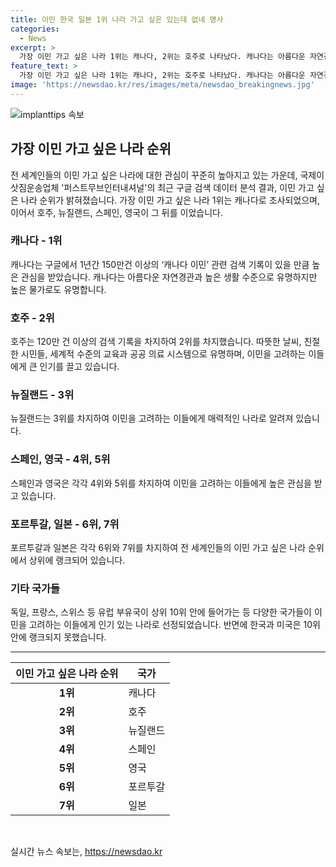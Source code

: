 ```yaml
---
title: 이민 한국 일본 1위 나라 가고 싶은 있는데 없네 명사
categories:
  - News
excerpt: >
  가장 이민 가고 싶은 나라 1위는 캐나다, 2위는 호주로 나타났다. 캐나다는 아름다운 자연경관과 높은 생활 수준으로 인기를 끌지만, 높은 물가로 고통받는 것으로 지적되고 있다. 호주는 따뜻한 날씨, 친절한 시민들, 교육 및 공공 의료 시스템으로 이민 고려 대상이다. 한편 미국은 10위 안에 들지 못했는데, 높은 생활 물가와 반이민 정서가 원인으로 지적되고 있다.
feature_text: >
  가장 이민 가고 싶은 나라 1위는 캐나다, 2위는 호주로 나타났다. 캐나다는 아름다운 자연경관과 높은 생활 수준으로 인기를 끌지만, 높은 물가로 고통받는 것으로 지적되고 있다. 호주는 따뜻한 날씨, 친절한 시민들, 교육 및 공공 의료 시스템으로 이민 고려 대상이다. 한편 미국은 10위 안에 들지 못했는데, 높은 생활 물가와 반이민 정서가 원인으로 지적되고 있다.
image: 'https://newsdao.kr/res/images/meta/newsdao_breakingnews.jpg'
---
```


<p><img src="https://newsdao.kr/res/images/meta/newsdao_breakingnews.jpg" alt="implanttips 속보" /></p>

<h2 data-ke-size="size26">가장 이민 가고 싶은 나라 순위</h2>

<p data-ke-size="size16">전 세계인들의 이민 가고 싶은 나라에 대한 관심이 꾸준히 높아지고 있는 가운데, 국제이삿짐운송업체 '퍼스트무브인터내셔널'의 최근 구글 검색 데이터 분석 결과, 이민 가고 싶은 나라 순위가 밝혀졌습니다. 가장 이민 가고 싶은 나라 1위는 캐나다로 조사되었으며, 이어서 호주, 뉴질랜드, 스페인, 영국이 그 뒤를 이었습니다.</p>

<h3>캐나다 - 1위</h3>

<p data-ke-size="size16">캐나다는 구글에서 1년간 150만건 이상의 ‘캐나다 이민’ 관련 검색 기록이 있을 만큼 높은 관심을 받았습니다. 캐나다는 아름다운 자연경관과 높은 생활 수준으로 유명하지만 높은 물가로도 유명합니다.</p>

<h3>호주 - 2위</h3>

<p data-ke-size="size16">호주는 120만 건 이상의 검색 기록을 차지하여 2위를 차지했습니다. 따뜻한 날씨, 친절한 시민들, 세계적 수준의 교육과 공공 의료 시스템으로 유명하며, 이민을 고려하는 이들에게 큰 인기를 끌고 있습니다.</p>

<h3>뉴질랜드 - 3위</h3>

<p data-ke-size="size16">뉴질랜드는 3위를 차지하여 이민을 고려하는 이들에게 매력적인 나라로 알려져 있습니다.</p>

<h3>스페인, 영국 - 4위, 5위</h3>

<p data-ke-size="size16">스페인과 영국은 각각 4위와 5위를 차지하여 이민을 고려하는 이들에게 높은 관심을 받고 있습니다.</p>

<h3>포르투갈, 일본 - 6위, 7위</h3>

<p data-ke-size="size16">포르투갈과 일본은 각각 6위와 7위를 차지하여 전 세계인들의 이민 가고 싶은 나라 순위에서 상위에 랭크되어 있습니다.</p>

<h3>기타 국가들</h3>

<p data-ke-size="size16">독일, 프랑스, 스위스 등 유럽 부유국이 상위 10위 안에 들어가는 등 다양한 국가들이 이민을 고려하는 이들에게 인기 있는 나라로 선정되었습니다. 반면에 한국과 미국은 10위 안에 랭크되지 못했습니다.</p>

<hr>

<table>
    <thead>
        <tr>
            <th>이민 가고 싶은 나라 순위</th>
            <th>국가</th>
        </tr>
    </thead>
    <tbody>
        <tr>
            <td style="text-align: center; height: 17px;"><b>1위</b></td>
            <td>캐나다</td>
        </tr>
        <tr>
            <td style="text-align: center; height: 17px;"><b>2위</b></td>
            <td>호주</td>
        </tr>
        <tr>
            <td style="text-align: center; height: 17px;"><b>3위</b></td>
            <td>뉴질랜드</td>
        </tr>
        <tr>
            <td style="text-align: center; height: 17px;"><b>4위</b></td>
            <td>스페인</td>
        </tr>
        <tr>
            <td style="text-align: center; height: 17px;"><b>5위</b></td>
            <td>영국</td>
        </tr>
        <tr>
            <td style="text-align: center; height: 17px;"><b>6위</b></td>
            <td>포르투갈</td>
        </tr>
        <tr>
            <td style="text-align: center; height: 17px;"><b>7위</b></td>
            <td>일본</td>
        </tr>
    </tbody>
</table>

<p data-ke-size="size16">&nbsp;</p>
실시간 뉴스 속보는, <a href="https://newsdao.kr" rel="dofollow">https://newsdao.kr</a>



